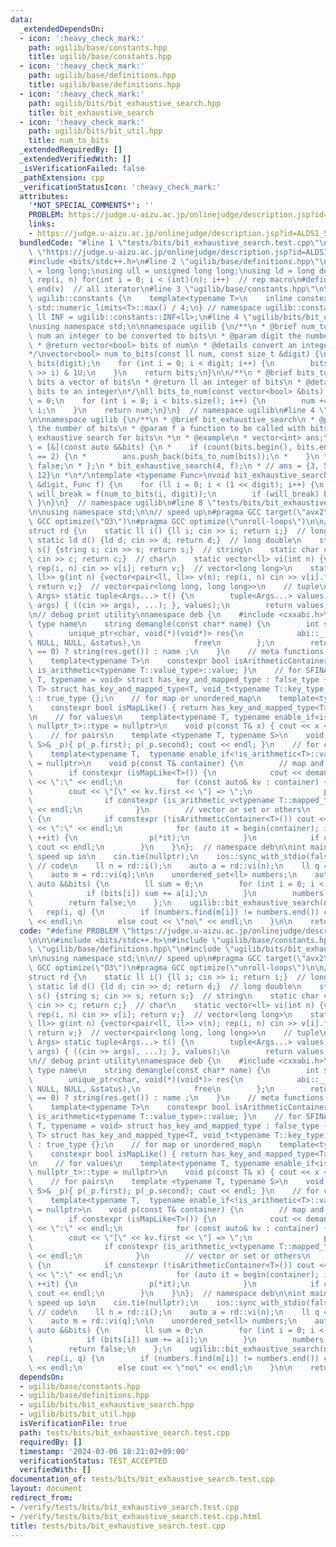 ```yaml
---
data:
  _extendedDependsOn:
  - icon: ':heavy_check_mark:'
    path: ugilib/base/constants.hpp
    title: ugilib/base/constants.hpp
  - icon: ':heavy_check_mark:'
    path: ugilib/base/definitions.hpp
    title: ugilib/base/definitions.hpp
  - icon: ':heavy_check_mark:'
    path: ugilib/bits/bit_exhaustive_search.hpp
    title: bit_exhaustive_search
  - icon: ':heavy_check_mark:'
    path: ugilib/bits/bit_util.hpp
    title: num_to_bits
  _extendedRequiredBy: []
  _extendedVerifiedWith: []
  _isVerificationFailed: false
  _pathExtension: cpp
  _verificationStatusIcon: ':heavy_check_mark:'
  attributes:
    '*NOT_SPECIAL_COMMENTS*': ''
    PROBLEM: https://judge.u-aizu.ac.jp/onlinejudge/description.jsp?id=ALDS1_5_A
    links:
    - https://judge.u-aizu.ac.jp/onlinejudge/description.jsp?id=ALDS1_5_A
  bundledCode: "#line 1 \"tests/bits/bit_exhaustive_search.test.cpp\"\n#define PROBLEM\
    \ \"https://judge.u-aizu.ac.jp/onlinejudge/description.jsp?id=ALDS1_5_A\"\n\n\n\
    #include <bits/stdc++.h>\n#line 2 \"ugilib/base/definitions.hpp\"\n\nusing ll\
    \ = long long;\nusing ull = unsigned long long;\nusing ld = long double;\n#define\
    \ rep(i, n) for(int i = 0; i < (int)(n); i++)  // rep macro\n#define all(v) begin(v),\
    \ end(v)  // all iterator\n#line 3 \"ugilib/base/constants.hpp\"\n\nnamespace\
    \ ugilib::constants {\n    template<typename T>\n    inline constexpr T INF =\
    \ std::numeric_limits<T>::max() / 4;\n} // namespace ugilib::constants\n\nconst\
    \ ll INF = ugilib::constants::INF<ll>;\n#line 4 \"ugilib/bits/bit_util.hpp\"\n\
    \nusing namespace std;\n\nnamespace ugilib {\n/**\n * @brief num_to_bits\n * @param\
    \ num an integer to be converted to bits\n * @param digit the number of bits\n\
    \ * @return vector<bool> bits of num\n * @details convert an integer to bits\n\
    */\nvector<bool> num_to_bits(const ll num, const size_t &digit) {\n    vector<bool>\
    \ bits(digit);\n    for (int i = 0; i < digit; i++) {\n        bits[i] = (num\
    \ >> i) & 1U;\n    }\n    return bits;\n}\n\n/**\n * @brief bits_to_num\n * @param\
    \ bits a vector of bits\n * @return ll an integer of bits\n * @details convert\
    \ bits to an integer\n*/\nll bits_to_num(const vector<bool> &bits) {\n    ll num\
    \ = 0;\n    for (int i = 0; i < bits.size(); i++) {\n        num += bits[i] <<\
    \ i;\n    }\n    return num;\n}\n}  // namespace ugilib\n#line 4 \"ugilib/bits/bit_exhaustive_search.hpp\"\
    \n\nnamespace ugilib {\n/**\n * @brief bit_exhaustive_search\n * @param digit\
    \ the number of bits\n * @param f a function to be called with bits\n * @details\
    \ exhaustive search for bits\n *\n * @example\n * vector<int> ans;\n * auto f\
    \ = [&](const auto &&bits) {\n *    if (count(bits.begin(), bits.end(), true)\
    \ == 2) {\n *        ans.push_back(bits_to_num(bits));\n *    }\n *    return\
    \ false;\n * };\n * bit_exhaustive_search(4, f);\n * // ans = {3, 5, 6, 9, 10,\
    \ 12}\n *\n*/\ntemplate <typename Func>\nvoid bit_exhaustive_search(const size_t\
    \ &digit, Func f) {\n    for (ll i = 0; i < (1 << digit); i++) {\n        bool\
    \ will_break = f(num_to_bits(i, digit));\n        if (will_break) break;\n   \
    \ }\n}\n}  // namespace ugilib\n#line 8 \"tests/bits/bit_exhaustive_search.test.cpp\"\
    \n\nusing namespace std;\n\n// speed up\n#pragma GCC target(\"avx2\")\n#pragma\
    \ GCC optimize(\"O3\")\n#pragma GCC optimize(\"unroll-loops\")\n\n// reader\n\
    struct rd {\n    static ll i() {ll i; cin >> i; return i;}  // long long\n   \
    \ static ld d() {ld d; cin >> d; return d;}  // long double\n    static string\
    \ s() {string s; cin >> s; return s;}  // string\n    static char c() {char c;\
    \ cin >> c; return c;}  // char\n    static vector<ll> vi(int n) {vector<ll> v(n);\
    \ rep(i, n) cin >> v[i]; return v;}  // vector<long long>\n    static vector<pair<ll,\
    \ ll>> g(int n) {vector<pair<ll, ll>> v(n); rep(i, n) cin >> v[i].first >> v[i].second;\
    \ return v;}  // vector<pair<long long, long long>>\n    // tuple\n    template<typename...\
    \ Args> static tuple<Args...> t() {\n        tuple<Args...> values;\n        apply([](auto&...\
    \ args) { ((cin >> args), ...); }, values);\n        return values;\n    }\n};\n\
    \n// debug print utility\nnamespace deb {\n    #include <cxxabi.h>\n    // demangle\
    \ type name\n    string demangle(const char* name) {\n        int status = -4;\n\
    \        unique_ptr<char, void(*)(void*)> res{\n            abi::__cxa_demangle(name,\
    \ NULL, NULL, &status),\n            free\n        };\n        return (status\
    \ == 0) ? string(res.get()) : name ;\n    }\n    // meta functions for type traits\n\
    \    template<typename T>\n    constexpr bool isArithmeticContainer() { return\
    \ is_arithmetic<typename T::value_type>::value; }\n    // for SFINAE\n    template<typename\
    \ T, typename = void> struct has_key_and_mapped_type : false_type {};\n    template<typename\
    \ T> struct has_key_and_mapped_type<T, void_t<typename T::key_type, typename T::mapped_type>>\
    \ : true_type {};\n    // for map or unordered_map\n    template<typename T>\n\
    \    constexpr bool isMapLike() { return has_key_and_mapped_type<T>::value; }\n\
    \n    // for values\n    template<typename T, typename enable_if<is_arithmetic<T>::value,\
    \ nullptr_t>::type = nullptr>\n    void p(const T& x) { cout << x << \" \"; }\n\
    \    // for pairs\n    template <typename T, typename S>\n    void p(const pair<T,\
    \ S>& _p){ p(_p.first); p(_p.second); cout << endl; }\n    // for containers\n\
    \    template<typename T,  typename enable_if<!is_arithmetic<T>::value, nullptr_t>::type\
    \ = nullptr>\n    void p(const T& container) {\n        // map and unordered_map\n\
    \        if constexpr (isMapLike<T>()) {\n            cout << demangle(typeid(T).name())\
    \ << \":\" << endl;\n            for (const auto& kv : container) {\n        \
    \        cout << \"[\" << kv.first << \"] => \";\n                p(kv.second);\n\
    \                if constexpr (is_arithmetic_v<typename T::mapped_type>) cout\
    \ << endl;\n            }\n        // vector or set or others\n        } else\
    \ {\n            if constexpr (!isArithmeticContainer<T>()) cout << demangle(typeid(T).name())\
    \ << \":\" << endl;\n            for (auto it = begin(container); it != end(container);\
    \ ++it) {\n                p(*it);\n            }\n            if constexpr (isArithmeticContainer<T>())\
    \ cout << endl;\n        }\n    }\n};  // namespace deb\n\nint main() {\n    //\
    \ speed up io\n    cin.tie(nullptr);\n    ios::sync_with_stdio(false);\n\n   \
    \ // code\n    ll n = rd::i();\n    auto a = rd::vi(n);\n    ll q = rd::i();\n\
    \    auto m = rd::vi(q);\n\n    unordered_set<ll> numbers;\n    auto f = [&](const\
    \ auto &&bits) {\n        ll sum = 0;\n        for (int i = 0; i < n; i++) {\n\
    \            if (bits[i]) sum += a[i];\n        }\n        numbers.insert(sum);\n\
    \        return false;\n    };\n    ugilib::bit_exhaustive_search(n, f);\n\n \
    \   rep(i, q) {\n        if (numbers.find(m[i]) != numbers.end()) cout << \"yes\"\
    \ << endl;\n        else cout << \"no\" << endl;\n    }\n\n    return 0;\n}\n"
  code: "#define PROBLEM \"https://judge.u-aizu.ac.jp/onlinejudge/description.jsp?id=ALDS1_5_A\"\
    \n\n\n#include <bits/stdc++.h>\n#include \"ugilib/base/constants.hpp\"\n#include\
    \ \"ugilib/base/definitions.hpp\"\n#include \"ugilib/bits/bit_exhaustive_search.hpp\"\
    \n\nusing namespace std;\n\n// speed up\n#pragma GCC target(\"avx2\")\n#pragma\
    \ GCC optimize(\"O3\")\n#pragma GCC optimize(\"unroll-loops\")\n\n// reader\n\
    struct rd {\n    static ll i() {ll i; cin >> i; return i;}  // long long\n   \
    \ static ld d() {ld d; cin >> d; return d;}  // long double\n    static string\
    \ s() {string s; cin >> s; return s;}  // string\n    static char c() {char c;\
    \ cin >> c; return c;}  // char\n    static vector<ll> vi(int n) {vector<ll> v(n);\
    \ rep(i, n) cin >> v[i]; return v;}  // vector<long long>\n    static vector<pair<ll,\
    \ ll>> g(int n) {vector<pair<ll, ll>> v(n); rep(i, n) cin >> v[i].first >> v[i].second;\
    \ return v;}  // vector<pair<long long, long long>>\n    // tuple\n    template<typename...\
    \ Args> static tuple<Args...> t() {\n        tuple<Args...> values;\n        apply([](auto&...\
    \ args) { ((cin >> args), ...); }, values);\n        return values;\n    }\n};\n\
    \n// debug print utility\nnamespace deb {\n    #include <cxxabi.h>\n    // demangle\
    \ type name\n    string demangle(const char* name) {\n        int status = -4;\n\
    \        unique_ptr<char, void(*)(void*)> res{\n            abi::__cxa_demangle(name,\
    \ NULL, NULL, &status),\n            free\n        };\n        return (status\
    \ == 0) ? string(res.get()) : name ;\n    }\n    // meta functions for type traits\n\
    \    template<typename T>\n    constexpr bool isArithmeticContainer() { return\
    \ is_arithmetic<typename T::value_type>::value; }\n    // for SFINAE\n    template<typename\
    \ T, typename = void> struct has_key_and_mapped_type : false_type {};\n    template<typename\
    \ T> struct has_key_and_mapped_type<T, void_t<typename T::key_type, typename T::mapped_type>>\
    \ : true_type {};\n    // for map or unordered_map\n    template<typename T>\n\
    \    constexpr bool isMapLike() { return has_key_and_mapped_type<T>::value; }\n\
    \n    // for values\n    template<typename T, typename enable_if<is_arithmetic<T>::value,\
    \ nullptr_t>::type = nullptr>\n    void p(const T& x) { cout << x << \" \"; }\n\
    \    // for pairs\n    template <typename T, typename S>\n    void p(const pair<T,\
    \ S>& _p){ p(_p.first); p(_p.second); cout << endl; }\n    // for containers\n\
    \    template<typename T,  typename enable_if<!is_arithmetic<T>::value, nullptr_t>::type\
    \ = nullptr>\n    void p(const T& container) {\n        // map and unordered_map\n\
    \        if constexpr (isMapLike<T>()) {\n            cout << demangle(typeid(T).name())\
    \ << \":\" << endl;\n            for (const auto& kv : container) {\n        \
    \        cout << \"[\" << kv.first << \"] => \";\n                p(kv.second);\n\
    \                if constexpr (is_arithmetic_v<typename T::mapped_type>) cout\
    \ << endl;\n            }\n        // vector or set or others\n        } else\
    \ {\n            if constexpr (!isArithmeticContainer<T>()) cout << demangle(typeid(T).name())\
    \ << \":\" << endl;\n            for (auto it = begin(container); it != end(container);\
    \ ++it) {\n                p(*it);\n            }\n            if constexpr (isArithmeticContainer<T>())\
    \ cout << endl;\n        }\n    }\n};  // namespace deb\n\nint main() {\n    //\
    \ speed up io\n    cin.tie(nullptr);\n    ios::sync_with_stdio(false);\n\n   \
    \ // code\n    ll n = rd::i();\n    auto a = rd::vi(n);\n    ll q = rd::i();\n\
    \    auto m = rd::vi(q);\n\n    unordered_set<ll> numbers;\n    auto f = [&](const\
    \ auto &&bits) {\n        ll sum = 0;\n        for (int i = 0; i < n; i++) {\n\
    \            if (bits[i]) sum += a[i];\n        }\n        numbers.insert(sum);\n\
    \        return false;\n    };\n    ugilib::bit_exhaustive_search(n, f);\n\n \
    \   rep(i, q) {\n        if (numbers.find(m[i]) != numbers.end()) cout << \"yes\"\
    \ << endl;\n        else cout << \"no\" << endl;\n    }\n\n    return 0;\n}\n"
  dependsOn:
  - ugilib/base/constants.hpp
  - ugilib/base/definitions.hpp
  - ugilib/bits/bit_exhaustive_search.hpp
  - ugilib/bits/bit_util.hpp
  isVerificationFile: true
  path: tests/bits/bit_exhaustive_search.test.cpp
  requiredBy: []
  timestamp: '2024-03-06 18:21:02+09:00'
  verificationStatus: TEST_ACCEPTED
  verifiedWith: []
documentation_of: tests/bits/bit_exhaustive_search.test.cpp
layout: document
redirect_from:
- /verify/tests/bits/bit_exhaustive_search.test.cpp
- /verify/tests/bits/bit_exhaustive_search.test.cpp.html
title: tests/bits/bit_exhaustive_search.test.cpp
---
```

